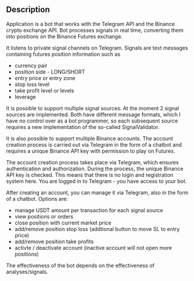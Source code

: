 ## Description

Application is a bot that works with the Telegram API and the Binance crypto exchange API. 
Bot processes signals in real time, converting them into positions on the Binance Futures exchange.

It listens to private signal channels on Telegram. Signals are text messages containing futures position information such as
- currency pair
- position side - LONG/SHORT
- entry price or entry zone
- stop loss level
- take profit level or levels
- leverage

It is possible to support multiple signal sources. At the moment 2 signal sources are implemented. Both have different message formats, which I have no control over as a bot programmer, so each subsequent source requires a new implementation of the so-called SignalValidator.

It is also possible to support multiple Binance accounts. The account creation process is carried out via Telegram in the form of a chatbot and requires a unique Binance API key with permission to play on Futures.

The account creation process takes place via Telegram, which ensures authentication and authorization. During the process, the unique Binance API key is checked. This means that there is no login and registration system here. You are logged in to Telegram - you have access to your bot.

After creating an account, you can manage it via Telegram, also in the form of a chatbot. Options are:
- manage USDT amount per transaction for each signal source
- view positions or orders
- close position with current market price
- add/remove position stop loss (addtional button to move SL to entry price)
- add/remove position take profits
- activte / deactivate account (inactive account will not open more positions)

The effectiveness of the bot depends on the effectiveness of analyses/signals.
